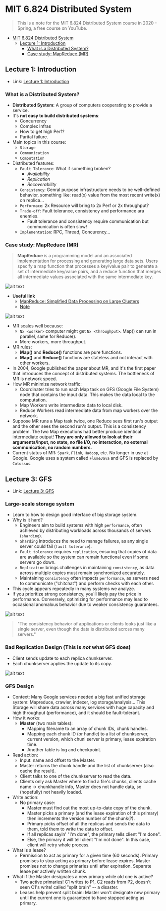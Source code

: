 # MIT 6.824 Distributed System

> This is a note for the MIT 6.824 Distributed System course in 2020 - Spring, a free course on YouTube.

- [MIT 6.824 Distributed System](#mit-6824-distributed-system)
  - [Lecture 1: Introduction](#lecture-1-introduction)
    - [What is a Distributed System?](#what-is-a-distributed-system)
    - [Case study: MapReduce (MR)](#case-study-mapreduce-mr)

## Lecture 1: Introduction

- Link: [Lecture 1: Introduction](https://youtu.be/cQP8WApzIQQ?si=p-Zn1kFrTYjteVz7)

### What is a Distributed System?
- **Distributed System:** A group of computers cooperating to provide a service.
- It's **not easy to build distributed systems**:
  - Concurrency
  - Complex Infras
  - How to get high Perf?
  - Parital failure.
- Main topics in this course:
  - `Storage`
  - `Communication`
  - `Computation`
- Distributed features:
  - `Fault Tolerance`: What if something broken?
    - *Availability*
    - *Replication*
    - *Recoverability*
  - `Consistency`: Genral purpose infrastructure needs to be well-defined behavior, something like: read(x) value from the most recent write(x) on replica...
  - `Performace`: 2x Resource will bring to 2x Perf or 2x throughput?
  - `Trade-off`: Fault tolerance, consistency and performance ara enemies.
    - Fault tolerance and consistency require communication but communication is often slow!
  - `Implementation`: RPC, Thread, Concurency...

### Case study: MapReduce (MR)

> **MapReduce** is a programming model and an associated implementation for processing and generating large data sets. Users specify a map function that processes a key/value pair to generate a set of intermediate key/value pairs, and a reduce function that merges all intermediate values associated with the same intermediate key.

![alt text](images/lect_01/mr_overview.png)

- **Useful link**
  - [MapReduce: Simplified Data Processing on Large Clusters](https://pdos.csail.mit.edu/6.824/papers/mapreduce.pdf)
  - [Note](https://pdos.csail.mit.edu/6.824/notes/l01.txt)

![alt text](images/lect_01/mr_overviews.png)

- MR scales well because:
  - `Nx <worker>` computer might get `Nx <throughput>`. Map() can run in parallel, same for Reduce().
  - More workers, more throughput.
- MR rules:
  - **Map()** and **Reduce()** functions are pure functions.
  - **Map()** and **Reduce()** functions are stateless and not interact with other workers.
- In 2004, Google published the paper about MR, and it's the first paper that introduces the concept of distributed systems. The bottleneck of MR is network speed.
- How MR minimize network traffic:
  - Coordinater tries to run each Map task on GFS (Google File System) node that contains the input data. This makes the data local to the computation.
  - Map Workers write intermediate data to local disk.
  - Reduce Workers read intermediate data from map workers over the network.
- Suppose MR runs a Map task twice, one Reduce sees first run's output and the other sees the second run's output. This is a consistency problem. The two Map executions had better produce identical intermediate output! **They are only allowed to look at their arguments/input, no state, no file I/O, no interaction, no external communication, no random numbers.**
- Current status of MR: `Spark`, `Flink`, `Hadoop`, etc. No longer in use at Google. Google uses a system called `FlumeJava` and GFS is replaced by `Colossus`.

##  Lecture 3: GFS

- Link: [Lecture 3: GFS](https://www.youtube.com/watch?v=EpIgvowZr00&list=PLrw6a1wE39_tb2fErI4-WkMbsvGQk9_UB&index=3)

### Large-scale storage system

- Learn to how to design good interface of big storage system.
- Why is it hard?
  - Engineers aim to build systems with high `performance`, often achieved by distributing workloads across thousands of servers (`sharding`).
  - `Sharding` introduces the need to manage failures, as any single server could fail (`fault tolerance`).
  - `Fault tolerance` requires `replication`, ensuring that copies of data are available so the system can remain functional even if some servers go down.
  - `Replication` brings challenges in maintaining `consistency`, as data across multiple copies must remain synchronized accurately.
  - Maintaining `consistency` often impacts `performance`, as servers need to communicate ("chitchat") and perform checks with each other.
- This cycle appears repeatedly in many systems we analyze.
- If you prioritize strong consistency, you'll likely pay the price in performance. Conversely, optimizing for performance may lead to occasional anomalous behavior due to weaker consistency guarantees.

![alt text](images/lect_03/the_loop.png)

> "The consistency behavior of applications or clients looks just like a single server, even though the data is distributed across many servers."

### Bad Replication Design (This is *not* what GFS does)

-  Client sends update to each replica chunkserver.
-  Each chunkserver applies the update to its copy.

![alt text](images/lect_03/the_bad_design.png)

### GFS Design

- Context: Many Google services needed a big fast unified storage system: Mapreduce, crawler, indexer, log storage/analysis... This Storage will share data across many services with huge capacity and high throughput (performance), and it should be fault-tolerant.
- How it works:
  - **Master** (two main tables):
    - Mapping filename to an array of chunk IDs, chunk handles.
    - Mapping each chunk ID (or handle) to a list of chunkserver, current version, which chunl server is primary, lease expiration time.
    - Another table is log and checkpoint.
- Read action:
  - Input: name and offset to the Master.
  - Master returns the chunk handle and the list of chunkserver (also cache the result).
  - Client talks to one of the chunkserver to read the data.
  - Clients only ask Master where to find a file's chunks, clients cache name -> chunkhandle info, Master does not handle data, so (hopefully) not heavily loaded.
- Write action:
  - No primary case:
    - Master must find out the most up-to-date copy of the chunk.
    - Master picks a primary (and the lease expiration of this primary) then increments the version number of the chunk(?).
    - Primary picks offset of all the replicas and sends the data to them, told them to write the data to offset.
    - If all replicas sayin' "I'm done", the primary tells client "I'm done".
    - Else, the primary it will tell client "I'm not done". In this case, client will retry whole process.
- What is a lease?
  - Permission to act as primary for a given time (60 seconds). Primary promises to stop acting as primary before lease expires. Master promises not to change primaries until after expiration. Separate lease per actively written chunk.
- What if the Master designates a new primary while old one is active?
    - Two active primaries! C1 writes to P1, C2 reads from P2, doesn't seen C1's write! called "split brain" -- a disaster.
    - Leases help prevent split brain: Master won't designate new primary until the current one is guaranteed to have stopped acting as primary.
